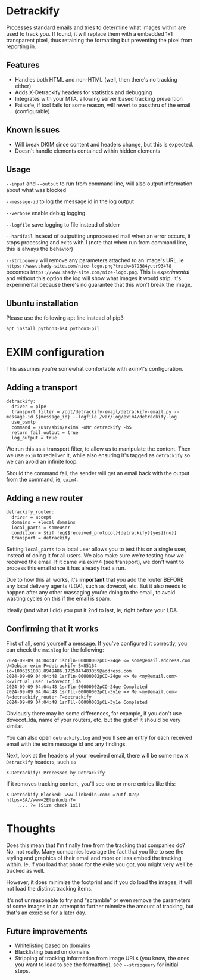 # Detrackify

Processes standard emails and tries to determine what images within are used to track you. If found, it will replace them with a embedded 1x1 transparent pixel, thus retaining the formatting but preventing the pixel from reporting in.

## Features

- Handles both HTML and non-HTML (well, then there's no tracking either)
- Adds X-Detrackify headers for statistics and debugging
- Integrates with your MTA, allowing server based tracking prevention
- Failsafe, if tool fails for some reason, will revert to passthru of the email (configurable)

## Known issues

- Will break DKIM since content and headers change, but this is expected.
- Doesn't handle elements contained within hidden elements

## Usage

`--input` and `--output` to run from command line, will also output information about what was blocked

`--message-id` to log the message id in the log output

`--verbose` enable debug logging

`--logfile` save logging to file instead of stderr

`--hardfail` instead of outputting unprocessed mail when an error occurs, it stops processing and exits with 1 (note that when run from command line, this is always the behavior)

`--stripquery` will remove any parameters attached to an image's URL, ie `https://www.shady-site.com/nice-logo.png?track=879384yutr93478` becomes `https://www.shady-site.com/nice-logo.png`. This is *experimental* and without this option the log will show what images it would strip. It's experimental because there's no guarantee that this won't break the image.

## Ubuntu installation

Please use the following apt line instead of pip3

```
apt install python3-bs4 python3-pil
```

# EXIM configuration

This assumes you're somewhat comfortable with exim4's configuration.

## Adding a transport

```
detrackify:
  driver = pipe
  transport_filter = /opt/detrackify-email/detrackify-email.py --message-id ${message_id} --logfile /var/log/exim4/detrackify.log
  use_bsmtp
  command = /usr/sbin/exim4 -oMr detrackify -bS
  return_fail_output = true
  log_output = true
```

We run this as a transport filter, to allow us to manipulate the content. Then we use `exim` to redeliver it, while also ensuring it's tagged as `detrackify` so we can avoid an infinite loop.

Should the command fail, the sender will get an email back with the output from the command, ie, `exim4`.

## Adding a new router

```
detrackify_router:
  driver = accept
  domains = +local_domains
  local_parts = someuser
  condition = ${if !eq{$received_protocol}{detrackify}{yes}{no}}
  transport = detrackify
```

Setting `local_parts` to a local user allows you to test this on a single user, instead of doing it for all users. We also make sure we're testing how we received the email. If it came via exim4 (see transport), we don't want to process this email since it has already had a run.

Due to how this all works, it's **important** that you add the router BEFORE any local delivery agents (LDA), such as dovecot, etc. But it also needs to happen after any other massaging you're doing to the email, to avoid wasting cycles on this if the email is spam.

Ideally (and what I did) you put it 2nd to last, ie, right before your LDA.

## Confirming that it works

First of all, send yourself a message. If you've configured it correctly, you can check the `mainlog` for the following:

```
2024-09-09 04:04:47 1snTln-00000002pCO-24ge <= some@email.address.com U=Debian-exim P=detrackify S=85164 id=1006251088.8949486.1725847483059@address.com
2024-09-09 04:04:48 1snTln-00000002pCO-24ge => Me <my@email.com> R=virtual_user T=dovecot_lda
2024-09-09 04:04:48 1snTln-00000002pCO-24ge Completed
2024-09-09 04:04:48 1snTll-00000002pCL-3y1e => Me <my@email.com> R=detrackify_router T=detrackify
2024-09-09 04:04:48 1snTll-00000002pCL-3y1e Completed
```

Obviously there may be some differences, for example, if you don't use dovecot_lda, name of your routers, etc. but the gist of it should be very similar.

You can also open `detrackify.log` and you'll see an entry for each received email with the exim message id and any findings.

Next, look at the headers of your received email, there will be some new `X-Detrackify` headers, such as

```
X-Detrackify: Processed by Detrackify
```

If it removes tracking content, you'll see one or more entries like this:

```
X-Detrackify-Blocked: www.linkedin.com: =?utf-8?q?https=3A//www=2Elinkedin?=
    .... ?= (Size check 1x1)
```

# Thoughts

Does this mean that I'm finally free from the tracking that companies do? No, not really. Many companies leverage the fact that you like to see the styling and graphics of their email and more or less embed the tracking within. Ie, if you load that photo for the evite you got, you might very well be tracked as well.

However, it does minimize the footprint and if you do load the images, it will not load the distinct tracking items.

It's not unreasonable to try and "scramble" or even remove the parameters of some images in an attempt to further minmize the amount of tracking, but that's an exercise for a later day.

## Future improvements

- Whitelisting based on domains
- Blacklisting based on domains
- Stripping of tracking information from image URLs (you know, the ones you want to load to see the formatting), see `--stripquery` for initial steps.